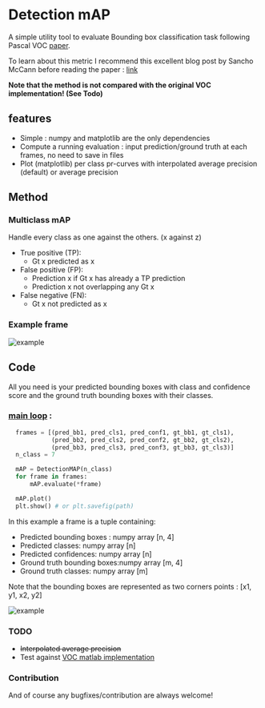 # Detection mAP

A simple utility tool to evaluate Bounding box classification task following Pascal VOC [paper](http://homepages.inf.ed.ac.uk/ckiw/postscript/ijcv_voc09.pdf).

To learn about this metric I recommend this excellent blog post by Sancho McCann before reading the paper : [link](https://sanchom.wordpress.com/2011/09/01/precision-recall)

**Note that the method is not compared with the original VOC implementation! (See Todo)**

## features
- Simple : numpy and matplotlib are the only dependencies
- Compute a running evaluation : input prediction/ground truth at each frames, no need to save in files
- Plot (matplotlib) per class pr-curves with interpolated average precision (default) or average precision

## Method
### Multiclass mAP
Handle every class as one against the others. (x against z)
- True positive (TP):
    - Gt x predicted as x
- False positive (FP):
    - Prediction x if Gt x has already a TP prediction
    - Prediction x not overlapping any Gt x
- False negative (FN):
    - Gt x not predicted as x
### Example frame
![example](https://github.com/MathGaron/mean_average_precision/raw/master/image/example_frame.png "example frame")

## Code
All you need is your predicted bounding boxes with class and confidence score and the ground truth bounding boxes with their classes.

### [main loop](https://github.com/MathGaron/mean_average_precision/blob/master/mean_average_precision/example.py) :
```python
  frames = [(pred_bb1, pred_cls1, pred_conf1, gt_bb1, gt_cls1),
            (pred_bb2, pred_cls2, pred_conf2, gt_bb2, gt_cls2),
            (pred_bb3, pred_cls3, pred_conf3, gt_bb3, gt_cls3)]
  n_class = 7

  mAP = DetectionMAP(n_class)
  for frame in frames:
      mAP.evaluate(*frame)

  mAP.plot()
  plt.show() # or plt.savefig(path)
```
In this example a frame is a tuple containing:
- Predicted bounding boxes :  numpy array [n, 4]
- Predicted classes:          numpy array [n]
- Predicted confidences:      numpy array [n]
- Ground truth bounding boxes:numpy array [m, 4]
- Ground truth classes:       numpy array [m]

Note that the bounding boxes are represented as two corners points : [x1, y1, x2, y2]

![example](https://github.com/MathGaron/mean_average_precision/raw/master/image/pr-curve.png "pr-curves")

### TODO
- ~~Interpolated average precision~~
- Test against [VOC matlab implementation](http://host.robots.ox.ac.uk/pascal/VOC/voc2012/htmldoc/devkit_doc.html)

### Contribution
And of course any bugfixes/contribution are always welcome!
